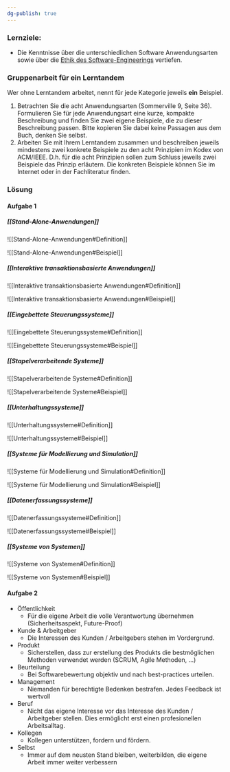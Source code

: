 ```yaml
---
dg-publish: true
---
```

### Lernziele: 
- Die Kenntnisse über die unterschiedlichen Software Anwendungsarten sowie über die <u>Ethik des Software-Engineerings</u> vertiefen. 

### Gruppenarbeit für ein Lerntandem
Wer ohne Lerntandem arbeitet, nennt für jede Kategorie jeweils **ein** Beispiel. 
1. Betrachten Sie die acht Anwendungsarten (Sommerville 9, Seite 36). Formulieren Sie für jede Anwendungsart eine kurze, kompakte Beschreibung und finden Sie zwei eigene Beispiele, die zu dieser Beschreibung passen. Bitte kopieren Sie dabei keine Passagen aus dem Buch, denken Sie selbst. 
2. Arbeiten Sie mit Ihrem Lerntandem zusammen und beschreiben jeweils mindestens zwei konkrete Beispiele zu den acht Prinzipien im Kodex von ACM/IEEE. D.h. für die acht Prinzipien sollen zum Schluss jeweils zwei Beispiele das Prinzip erläutern. Die konkreten Beispiele können Sie im Internet oder in der Fachliteratur finden.


### Lösung
#### Aufgabe 1
##### [[Stand-Alone-Anwendungen]]
![[Stand-Alone-Anwendungen#Definition]]

![[Stand-Alone-Anwendungen#Beispiel]]


##### [[Interaktive transaktionsbasierte Anwendungen]]

![[Interaktive transaktionsbasierte Anwendungen#Definition]]

![[Interaktive transaktionsbasierte Anwendungen#Beispiel]]


##### [[Eingebettete Steuerungssysteme]]

![[Eingebettete Steuerungssysteme#Definition]]

![[Eingebettete Steuerungssysteme#Beispiel]]


##### [[Stapelverarbeitende Systeme]]

![[Stapelverarbeitende Systeme#Definition]]

![[Stapelverarbeitende Systeme#Beispiel]]


##### [[Unterhaltungssysteme]]

![[Unterhaltungssysteme#Definition]]

![[Unterhaltungssysteme#Beispiel]]


##### [[Systeme für Modellierung und Simulation]]

![[Systeme für Modellierung und Simulation#Definition]]

![[Systeme für Modellierung und Simulation#Beispiel]]


##### [[Datenerfassungssysteme]]

![[Datenerfassungssysteme#Definition]]

![[Datenerfassungssysteme#Beispiel]]


##### [[Systeme von Systemen]]

![[Systeme von Systemen#Definition]]

![[Systeme von Systemen#Beispiel]]






#### Aufgabe 2
- Öffentlichkeit
	- Für die eigene Arbeit die volle Verantwortung übernehmen (Sicherheitsaspekt, Future-Proof)
- Kunde & Arbeitgeber
	- Die Interessen des Kunden / Arbeitgebers stehen im Vordergrund.
- Produkt
	- Sicherstellen, dass zur erstellung des Produkts die bestmöglichen Methoden verwendet werden (SCRUM, Agile Methoden, ...)
- Beurteilung
	- Bei Softwarebewertung objektiv und nach best-practices urteilen.
- Management
	- Niemanden für berechtigte Bedenken bestrafen. Jedes Feedback ist wertvoll
- Beruf
	- Nicht das eigene Interesse vor das Interesse des Kunden / Arbeitgeber stellen. Dies ermöglicht erst einen profesionellen Arbeitsalltag.
- Kollegen
	- Kollegen unterstützen, fordern und fördern.
- Selbst
	- Immer auf dem neusten Stand bleiben, weiterbilden, die eigene Arbeit immer weiter verbessern